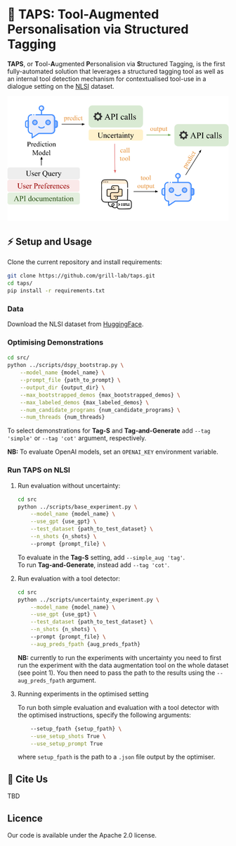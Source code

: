 # :wrench: TAPS: Tool-Augmented Personalisation via Structured Tagging


**TAPS**, or **T**ool-**A**ugmented **P**ersonalision via **S**tructured Tagging, is the first fully-automated solution that leverages a structured tagging tool as well as an internal tool detection mechanism for contextualised tool-use in a dialogue setting on the [NLSI](https://aclanthology.org/2024.findings-naacl.255.pdf) dataset.

![img](./img/tips_pipeline.png)

## :zap: Setup and Usage

Clone the current repository and install requirements:

```bash
git clone https://github.com/grill-lab/taps.git
cd taps/
pip install -r requirements.txt
```


### Data
Download the NLSI dataset from [HuggingFace](https://huggingface.co/datasets/nikitam/nlsi).

### Optimising Demonstrations

```bash
cd src/
python ../scripts/dspy_bootstrap.py \
    --model_name {model_name} \
    --prompt_file {path_to_prompt} \
    --output_dir {output_dir} \
    --max_bootstrapped_demos {max_bootstrapped_demos} \
    --max_labeled_demos {max_labeled_demos} \
    --num_candidate_programs {num_candidate_programs} \
    --num_threads {num_threads} 
```

To select demonstrations for **Tag-S** and **Tag-and-Generate** add  `--tag 'simple'` or `--tag 'cot'` argument, respectively.

**NB:** To evaluate OpenAI models, set an `OPENAI_KEY` environment variable.

### Run TAPS on NLSI

1. Run evaluation without uncertainty: 
    ```bash
    cd src
    python ../scripts/base_experiment.py \
        --model_name {model_name} \
        --use_gpt {use_gpt} \
        --test_dataset {path_to_test_dataset} \
        --n_shots {n_shots} \ 
        --prompt {prompt_file} \
    ```

    To evaluate in the **Tag-S** setting, add `--simple_aug 'tag'`. \
    To run  **Tag-and-Generate**, instead add `--tag 'cot'`.


2. Run evaluation with a tool detector:
    ```bash
    cd src
    python ../scripts/uncertainty_experiment.py \
        --model_name {model_name} \
        --use_gpt {use_gpt} \
        --test_dataset {path_to_test_dataset} \
        --n_shots {n_shots} \ 
        --prompt {prompt_file} \
        --aug_preds_fpath {aug_preds_fpath} 
    ```

    **NB:** currently to run the experiments with uncertainty you need to first run the experiment with the data augmentation tool on the whole dataset (see point 1). You then need to pass the path to the results using the `--aug_preds_fpath` argument.

3. Running experiments in the optimised setting

    To run both simple evaluation and evaluation with a tool detector with the optimised instructions, specify the following arguments:

    ```bash
        --setup_fpath {setup_fpath} \
        --use_setup_shots True \
        --use_setup_prompt True
    ```

    where `setup_fpath` is the path to a `.json` file output by the optimiser.

## :link: Cite Us

TBD

## Licence
Our code is available under the Apache 2.0 license.
